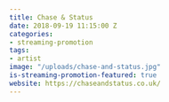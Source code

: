```yaml
---
title: Chase & Status
date: 2018-09-19 11:15:00 Z
categories:
- streaming-promotion
tags:
- artist
image: "/uploads/chase-and-status.jpg"
is-streaming-promotion-featured: true
website: https://chaseandstatus.co.uk/
---
```


